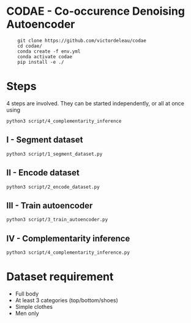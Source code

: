 # CODAE - Co-occurence Denoising Autoencoder

````
    git clone https://github.com/victordeleau/codae
    cd codae/
    conda create -f env.yml
    conda activate codae
    pip install -e ./
````


# Steps

4 steps are involved. They can be started independently, or all at once using

```python3 script/4_complementarity_inference```

## I - Segment dataset

```python3 script/1_segment_dataset.py```

## II - Encode dataset

```python3 script/2_encode_dataset.py```

## III - Train autoencoder

```python3 script/3_train_autoencoder.py```

## IV - Complementarity inference

```python3 script/4_complementarity_inference.py```


# Dataset requirement

- Full body
- At least 3 categories (top/bottom/shoes)
- Simple clothes
- Men only